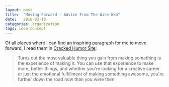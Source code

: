 ```yaml
---
layout: post
title:  "Moving Forward - Advice From The Wise Web"
date:   2016-03-10 
categories: organization 
tags: idea concept
---
```


Of all places where I can find an inspiring paragraph for me to move forward, I read them in [Cracked Humor Site](http://www.cracked.com):

> Turns out the most valuable thing you gain from making something is the experience of making it. You can use that experience to make more, better things, and whether you're looking for a creative career or just the emotional fulfillment of making something awesome, you're further down the road now than you were then. 
